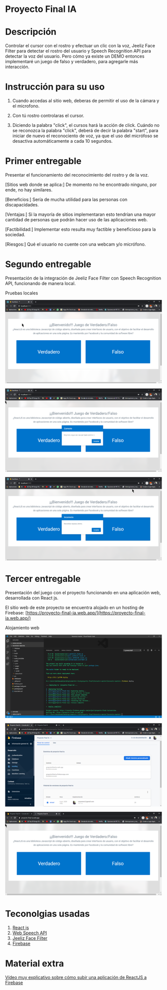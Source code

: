 # Proyecto Final IA


# Descripción

Controlar el cursor con el rostro y efectuar un clic con la voz, Jeeliz Face Filter para detectar el rostro del usuario y Speech Recognition API para detectar la voz del usuario.
Pero cómo ya existe un DEMO entonces implementaré un juego de falso y verdadero, para agregarle más interacción. 


# Instrucción para su uso

1. Cuando accedas al sitio web, deberas de permitir el uso de la cámara y el microfono.

2. Con tú rostro controlaras el cursor.

3. Diciendo la palabra "click", el cursos hará la acción de click. Cuándo no se reconozca la palabra "click", deberá de decir la palabra "start", para iniciar de nuevo el reconociento de voz, ya que el uso del micrófoso se desactiva automáticamente a cada 10 segundos.


# Primer entregable

Presentar el funcionamiento del reconocimiento del rostro y de la voz.

[Sitios web donde se aplica:] De momento no he encontrado ninguno, por ende, no hay similares.

[Beneficios:] Sería de mucha utilidad para las personas con discapacidades.

[Ventajas:] Si la mayoría de sitios implementaran esto tendrían una mayor cantidad de personas que podrán hacer uso de las aplicaciones web.

[Factibilidad:] Implementar esto resulta muy factible y beneficioso para la sociedad.

[Riesgos:] Qué el usuario no cuente con una webcam y/o micrófono. 


# Segundo entregable

Presentación de la integración de Jeeliz Face Filter con Speech Recognition API, funcionando de manera local.

Pruebas locales

[![Proyecto Final IA](/img/e2-1.png)](img/e2-1.png)

[![Proyecto Final IA](/img/e2-2.png)](img/e2-2.png)

[![Proyecto Final IA](/img/e2-3.png)](img/e2-3.png)
 

# Tercer entregable

Presentación del juego con el proyecto funcionando en una aplicación web, desarrollada con React js.

El sitio web de este proyecto se encuentra alojado en un hosting de Firebase: 
[https://proyecto-final-ia.web.app/](https://proyecto-final-ia.web.app/)

Alojamiento web

[![Proyecto Final IA](/img/e3-1.png)](img/e3-1.png)

[![Proyecto Final IA](/img/e3-2.png)](img/e3-2.png)

[![Proyecto Final IA](/img/e3-3.png)](img/e3-3.png)


# Teconolgias usadas

1. [React js](https://es.reactjs.org/)
2. [Web Speech API](https://developer.mozilla.org/en-US/docs/Web/API/Web_Speech_API/Using_the_Web_Speech_API )
3. [Jeeliz Face Filter](https://github.com/jeeliz/jeelizFaceFilter)
4. [Firebase](https://firebase.google.com/)


# Material extra

[Vídeo muy explicativo sobre cómo subir una aplicación de ReactJS a Firebase](https://www.youtube.com/watch?v=QNMVURtx86c)
